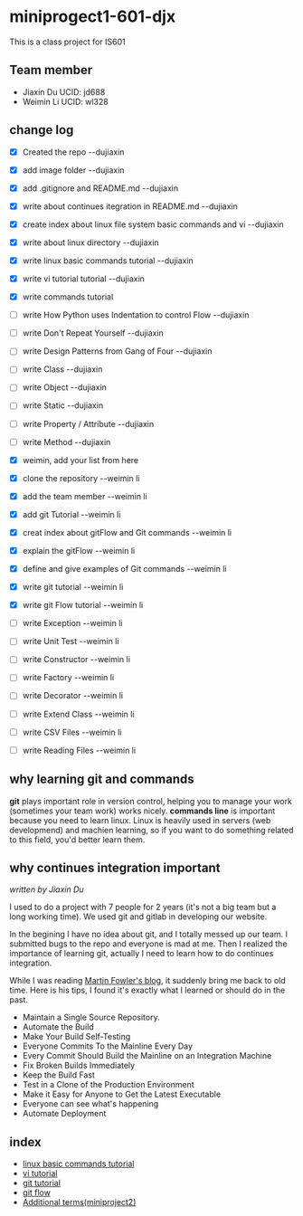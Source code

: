# miniprogect1-601-djx
This is a class project for IS601

## Team member
 * Jiaxin Du UCID: jd688
 * Weimin Li UCID: wl328
 
## change log
- [x] Created the repo --dujiaxin
- [x] add image folder --dujiaxin
- [x] add .gitignore and README.md --dujiaxin
- [x] write about continues itegration in README.md --dujiaxin
- [x] create index about linux file system basic commands and vi --dujiaxin
- [x] write about linux directory --dujiaxin
- [x] write linux basic commands tutorial --dujiaxin
- [x] write vi tutorial tutorial --dujiaxin
- [x] write commands tutorial
- [ ] write How Python uses Indentation to control Flow --dujiaxin
- [ ] write Don't Repeat Yourself --dujiaxin
- [ ] write Design Patterns from Gang of Four --dujiaxin
- [ ] write Class --dujiaxin
- [ ] write Object --dujiaxin
- [ ] write Static --dujiaxin
- [ ] write Property / Attribute --dujiaxin
- [ ] write Method --dujiaxin

- [x] weimin, add your list from here
- [x] clone the repository --weimin li
- [x] add the team member --weimin li
- [x] add git Tutorial --weimin li
- [x] creat index about gitFlow and Git commands --weimin li
- [x] explain the gitFlow --weimin li
- [x] define and give examples of Git commands --weimin li
- [x] write git tutorial --weimin li
- [x] write git Flow tutorial --weimin li
- [ ] write Exception --weimin li
- [ ] write Unit Test --weimin li
- [ ] write Constructor --weimin li
- [ ] write Factory --weimin li
- [ ] write Decorator --weimin li
- [ ] write Extend Class --weimin li
- [ ] write CSV Files --weimin li
- [ ] write Reading Files --weimin li

## why learning git and commands
**git** plays important role in version control, helping you to manage your work (sometimes your team work) works nicely.
**commands line** is important because you need to learn linux. Linux is heavily used in servers (web developmend) and machien learning, so if you want to do something related to this field, you'd better learn them.

## why continues integration important

*written by Jiaxin Du*

I used to do a project with 7 people for 2 years (it's not a big team but a long working time). We used git and gitlab in developing our website.

In the begining I have no idea about git, and I totally messed up our team. I submitted bugs to the repo and everyone is mad at me. Then I realized the importance of learning git, actually I need to learn how to do continues integration.

While I was reading [Martin Fowler's blog](#https://martinfowler.com/articles/continuousIntegration.html), it suddenly bring me back to old time. Here is his tips, I found it's exactly what I learned or should do in the past.
-	Maintain a Single Source Repository.
-	Automate the Build
-	Make Your Build Self-Testing
-	Everyone Commits To the Mainline Every Day
-	Every Commit Should Build the Mainline on an Integration Machine
-	Fix Broken Builds Immediately
-	Keep the Build Fast
-	Test in a Clone of the Production Environment
-	Make it Easy for Anyone to Get the Latest Executable
-	Everyone can see what's happening
-	Automate Deployment

## index
* [linux basic commands tutorial](/commands.md)
* [vi tutorial](/vi.md)
* [git tutorial](/git.md)
* [git flow](/gitFlow.md)
* [Additional terms(miniproject2)](/miniproject2Term.md)